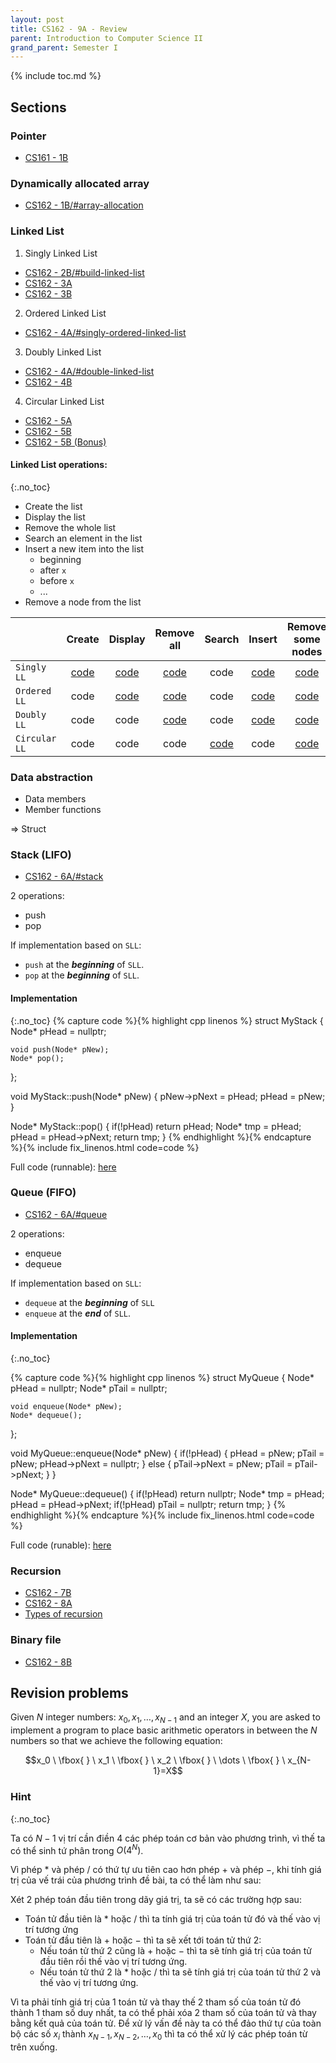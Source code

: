 ```yaml
---
layout: post
title: CS162 - 9A - Review
parent: Introduction to Computer Science II
grand_parent: Semester I
--- 
```


{% include toc.md %}

## Sections

### Pointer

- [CS161 - 1B](https://hc22apcs2.github.io/docs/CS162/b1/)

### Dynamically allocated array

- [CS162 - 1B/#array-allocation](https://hc22apcs2.github.io/docs/CS162/b1/#array-allocation)

### Linked List
1. Singly Linked List
- [CS162 - 2B/#build-linked-list](https://hc22apcs2.github.io/docs/CS162/b2b/#now-its-time-to-build-a-simple-linked-list)
- [CS162 - 3A](https://hc22apcs2.github.io/docs/CS162/b3a/#additional-sub-problem)
- [CS162 - 3B](https://hc22apcs2.github.io/docs/CS162/b3b/)

2. Ordered Linked List
- [CS162 - 4A/#singly-ordered-linked-list](https://hc22apcs2.github.io/docs/CS162/b4a/#introduction---singly-ordered-linked-list)

3. Doubly Linked List
- [CS162 - 4A/#double-linked-list](https://hc22apcs2.github.io/docs/CS162/b4a/#double-linked-list)
- [CS162 - 4B](https://hc22apcs2.github.io/docs/CS162/b4b/)

4. Circular Linked List
- [CS162 - 5A](https://hc22apcs2.github.io/docs/CS162/b5a/)
- [CS162 - 5B](https://hc22apcs2.github.io/docs/CS162/b5b/)
- [CS162 - 5B (Bonus)](https://hc22apcs2.github.io/docs/CS162/b5b-bonus/)

#### Linked List operations:
{:.no_toc}
- Create the list
- Display the list
- Remove the whole list
- Search an element in the list
- Insert a new item into the list
    - beginning
    - after `x`
    - before `x`
    - ...
- Remove a node from the list



|               |              Create               |              Display              |            Remove all             |              Search               |              Insert               |         Remove some nodes         |
| ------------- |:---------------------------------:|:---------------------------------:|:---------------------------------:|:---------------------------------:|:---------------------------------:|:---------------------------------:|
| `Singly LL`   | [code](https://ideone.com/DAnHcV) | [code](https://ideone.com/xLBVeD) | [code](https://ideone.com/89SReN) |               code                | [code](https://ideone.com/xwFzC5) | [code](https://ideone.com/VH1qiJ) |
| `Ordered LL`  |               code                | [code](https://ideone.com/xLBVeD) | [code](https://ideone.com/89SReN) |               code                | [code](https://ideone.com/1VitMx) | [code](https://ideone.com/VH1qiJ) |
| `Doubly LL`   |               code                |               code                | [code](https://ideone.com/fWDFRc) |               code                | [code](https://ideone.com/5ruPUt) | [code](https://ideone.com/HVcHCM) |
| `Circular LL` |               code                |               code                |               code                | [code](https://ideone.com/YSHeuK) |               code                | [code](https://ideone.com/TTDQON) |


### Data abstraction
- Data members
- Member functions

$\Rightarrow$ Struct

### Stack (LIFO)

- [CS162 - 6A/#stack](https://hc22apcs2.github.io/docs/CS162/b6a/#stack)

2 operations:
- push
- pop

If implementation based on `SLL`:
- `push` at the ***beginning*** of `SLL`.
- `pop` at the ***beginning*** of `SLL`.

#### Implementation
{:.no_toc}
{% capture code %}{% highlight cpp linenos %}
struct MyStack {
    Node* pHead = nullptr;
    
    void push(Node* pNew);
    Node* pop();
};

void MyStack::push(Node* pNew) {
    pNew->pNext = pHead;
    pHead = pNew;
}

Node* MyStack::pop() {
    if(!pHead) return pHead;
    Node* tmp = pHead;
    pHead = pHead->pNext;
    return tmp;
}
{% endhighlight %}{% endcapture %}{% include fix_linenos.html code=code %}

Full code (runnable): [here](https://ideone.com/PwPmtQ)

### Queue (FIFO)

- [CS162 - 6A/#queue](https://hc22apcs2.github.io/docs/CS162/b6a/#queue)

2 operations:
- enqueue
- dequeue

If implementation based on `SLL`:
- `dequeue` at the ***beginning*** of `SLL` 
- `enqueue` at the ***end*** of `SLL`.

#### Implementation
{:.no_toc}

{% capture code %}{% highlight cpp linenos %}
struct MyQueue {
    Node* pHead = nullptr;
    Node* pTail = nullptr;
    
    void enqueue(Node* pNew);
    Node* dequeue();
};

void MyQueue::enqueue(Node* pNew) {
    if(!pHead) {
        pHead = pNew;
        pTail = pNew;
        pHead->pNext = nullptr;
    } else {
        pTail->pNext = pNew;
        pTail = pTail->pNext;
    }
}

Node* MyQueue::dequeue() {
    if(!pHead) return nullptr;
    Node* tmp = pHead;
    pHead = pHead->pNext;
    if(!pHead) pTail = nullptr;
    return tmp;
}
{% endhighlight %}{% endcapture %}{% include fix_linenos.html code=code %}

Full code (runable): [here](https://ideone.com/EEtT3g)

### Recursion

- [CS162 - 7B](https://hc22apcs2.github.io/docs/CS162/b7b/)
- [CS162 - 8A](https://hc22apcs2.github.io/docs/CS162/b8a/)
- [Types of recursion](https://www.geeksforgeeks.org/types-of-recursions/)

### Binary file

- [CS162 - 8B](https://hc22apcs2.github.io/docs/CS162/b8b/)

## Revision problems

Given $N$ integer numbers: $x_0, x_1, \dots, x_{N-1}$ and an integer $X$, you are asked to implement a program to place basic arithmetic operators in between the $N$ numbers so that we achieve the following equation:

$$x_0 \ \fbox{ } \ x_1 \ \fbox{ } \ x_2 \ \fbox{ } \ \dots \ \fbox{ } \ x_{N-1}=X$$

### Hint
{:.no_toc}

Ta có $N-1$ vị trí cần điền $4$ các phép toán cơ bản vào phương trình, vì thế ta có thể sinh tứ phân trong $O(4^N)$.

Vì phép $*$ và phép $/$ có thứ tự ưu tiên cao hơn phép $+$ và phép $-$, khi tính giá trị của vế trái của phương trình đề bài, ta có thể làm như sau:

Xét 2 phép toán đầu tiên trong dãy giá trị, ta sẽ có các trường hợp sau:

- Toán tử đầu tiên là $*$ hoặc $/$ thì ta tính giá trị của toán tử đó và thế vào vị trí tương ứng
- Toán tử đầu tiên là $+$ hoặc $-$ thì ta sẽ xết tới toán tử thứ 2:
    - Nếu toán tử thứ 2 cũng là $+$ hoặc $-$ thì ta sẽ tính giá trị của toán tử đầu tiên rồi thế vào vị trí tương ứng.
    - Nếu toán tử thứ 2 là $*$ hoặc $/$ thì ta sẽ tính giá trị của toán tử thứ 2 và thế vào vị trí tương ứng.
    
Vì ta phải tính giá trị của 1 toán tử và thay thế 2 tham số của toán tử đó thành 1 tham số duy nhất, ta có thể phải xóa 2 tham số của toán tử và thay bằng kết quả của toán tử. Để xử lý vấn đề này ta có thể đảo thứ tự của toàn bộ các số $x_i$ thành $x_{N-1}, x_{N-2}, \dots, x_0$ thì ta có thể xử lý các phép toán từ trên xuống.
